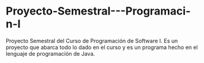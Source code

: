 # Proyecto-Semestral---Programaci-n-I
Proyecto Semestral del Curso de Programación de Software I. Es un proyecto que abarca todo lo dado en el curso y es un programa hecho en el lenguaje de programación de Java.
